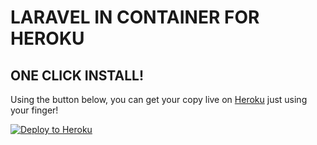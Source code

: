 # LARAVEL IN CONTAINER FOR HEROKU 

## ONE CLICK INSTALL!

Using the button below, you can get your copy live on [Heroku](https://www.heroku.com/) just using your finger!

[![Deploy to Heroku](https://www.herokucdn.com/deploy/button.svg)](https://heroku.com/deploy)
